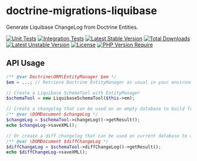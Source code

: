 # doctrine-migrations-liquibase
Generate Liquibase ChangeLog from Doctrine Entities.

[![Unit Tests](https://github.com/fabiang/doctrine-migrations-liquibase/actions/workflows/unit.yml/badge.svg)](https://github.com/fabiang/doctrine-migrations-liquibase/actions/workflows/unit.yml)
[![Integration Tests](https://github.com/fabiang/doctrine-migrations-liquibase/actions/workflows/integration.yml/badge.svg)](https://github.com/fabiang/doctrine-migrations-liquibase/actions/workflows/integration.yml)
[![Latest Stable Version](http://poser.pugx.org/fabiang/doctrine-migrations-liquibase/v)](https://packagist.org/packages/fabiang/doctrine-migrations-liquibase) [![Total Downloads](http://poser.pugx.org/fabiang/doctrine-migrations-liquibase/downloads)](https://packagist.org/packages/fabiang/doctrine-migrations-liquibase) [![Latest Unstable Version](http://poser.pugx.org/fabiang/doctrine-migrations-liquibase/v/unstable)](https://packagist.org/packages/fabiang/doctrine-migrations-liquibase) [![License](http://poser.pugx.org/fabiang/doctrine-migrations-liquibase/license)](https://packagist.org/packages/fabiang/doctrine-migrations-liquibase) [![PHP Version Require](http://poser.pugx.org/fabiang/doctrine-migrations-liquibase/require/php)](https://packagist.org/packages/fabiang/doctrine-migrations-liquibase)

## API Usage

```php
/** @var Doctrine\ORM\EntityManager $em */
$em = ...; // Retrieve Doctrine EntityManager as usual in your environment.

// Create a Liquibase SchemaTool with EntityManager
$schemaTool = new LiquibaseSchemaTool($this->em);

// Create a changelog that can be used on an empty database to build from scratch.
/** @var \DOMDocument $changeLog */
$changeLog = $schemaTool->changeLog()->getResult();
echo $changeLog->saveXML();

// Or create a diff changelog that can be used on current database to upgrade it.
/** @var \DOMDocument $diffChangeLog */
$diffChangeLog = $schemaTool->diffChangeLog()->getResult();
echo $diffChangeLog->saveXML();
```
